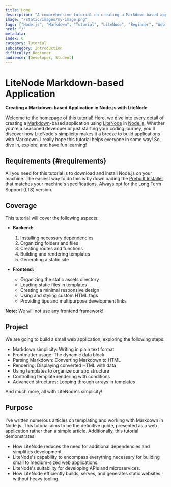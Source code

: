 ```yaml
---
title: Home
description: "A comprehensive tutorial on creating a Markdown-based application using LiteNode in Node.js."
image: "/static/images/my-image.png"
tags: ["Node.js", "Markdown", "Tutorial", "LiteNode", "Beginner", "Web Development"]
href: "/"
metadata:
index: 0
category: Tutorial
subcategory: Introduction
difficulty: Beginner
audience: [Developer, Student]
---
```


# LiteNode Markdown-based Application

**Creating a Markdown-based Application in Node.js with LiteNode**

Welcome to the homepage of this tutorial! Here, we dive into every detail of creating a [Markdown](https://daringfireball.net/projects/markdown/)-based application using [LiteNode](https://litenode.pages.dev/) in [Node.js](https://nodejs.org/en). Whether you're a seasoned developer or just starting your coding journey, you'll discover how LiteNode's simplicity makes it a breeze to build applications with Markdown. I really hope this tutorial helps everyone in some way! So, dive in, explore, and have fun learning!

## Requirements {#requirements}

All you need for this tutorial is to download and install Node.js on your machine. The easiest way to do this is by downloading the [Prebuilt Installer](https://nodejs.org/en/download/prebuilt-installer) that matches your machine's specifications. Always opt for the Long Term Support (LTS) version.

## Coverage

This tutorial will cover the following aspects:

-   **Backend:**

    1. Installing necessary dependencies
    2. Organizing folders and files
    3. Creating routes and functions
    4. Building and rendering templates
    5. Generating a static site

-   **Frontend:**
    -   Organizing the static assets directory
    -   Loading static files in templates
    -   Creating a minimal responsive design
    -   Using and styling custom HTML tags
    -   Providing tips and multipurpose development links

**Note:** We will not use any frontend framework!

## Project

We are going to build a small web application, exploring the following steps:

-   Markdown simplicity: Writing in plain text format
-   Frontmatter usage: The dynamic data block
-   Parsing Markdown: Converting Markdown to HTML
-   Rendering: Displaying converted HTML with data
-   Using templates to organize our app structure
-   Controlling template rendering with conditions
-   Advanced structures: Looping through arrays in templates

And much more, all with LiteNode's simplicity!

## Purpose

I've written numerous articles on templating and working with Markdown in Node.js. This tutorial aims to be the definitive guide, presented as a web application rather than a simple article. Additionally, this tutorial demonstrates:

-   How LiteNode reduces the need for additional dependencies and simplifies development.
-   LiteNode's capability to encompass everything necessary for building small to medium-sized web applications.
-   LiteNode's suitability for developing APIs and microservices.
-   How LiteNode efficiently builds, serves, and generates static websites without heavy tooling.
